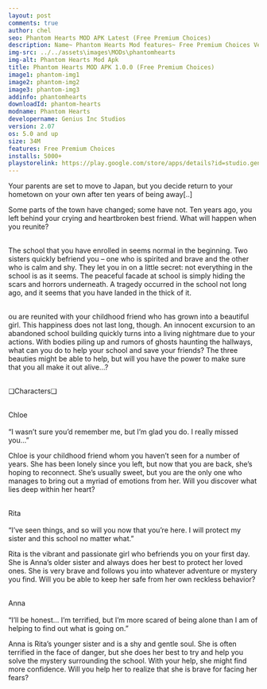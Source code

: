 ```yaml
---
layout: post
comments: true
author: chel
seo: Phantom Hearts MOD APK Latest (Free Premium Choices)
description: Name~ Phantom Hearts Mod features~ Free Premium Choices Version~ 2.0.7 Root~ No Install Steps~ Follow the steps below to Download games from ChelOverboard
img-src: ../../assets\images\MODs\phantomhearts
img-alt: Phantom Hearts Mod Apk
title: Phantom Hearts MOD APK 1.0.0 (Free Premium Choices)
image1: phantom-img1
image2: phantom-img2
image3: phantom-img3
addinfo: phantomhearts
downloadId: phantom-hearts
modname: Phantom Hearts
developername: Genius Inc Studios
version: 2.07
os: 5.0 and up
size: 34M
features: Free Premium Choices
installs: 5000+
playstorelink: https://play.google.com/store/apps/details?id=studio.genius.angelgirl
---
```

<p>Your parents are set to move to Japan, but you decide return to your hometown on your own after ten years of being away[..]

Some parts of the town have changed; some have not. Ten years ago, you left behind your crying and heartbroken best friend. What will happen when you reunite?<br><br>

The school that you have enrolled in seems normal in the beginning. Two sisters quickly befriend you – one who is spirited and brave and the other who is calm and shy. They let you in on a little secret: not everything in the school is as it seems. The peaceful facade at school is simply hiding the scars and horrors underneath. A tragedy occurred in the school not long ago, and it seems that you have landed in the thick of it.<br><br>

ou are reunited with your childhood friend who has grown into a beautiful girl. This happiness does not last long, though. An innocent excursion to an abandoned school building quickly turns into a living nightmare due to your actions. With bodies piling up and rumors of ghosts haunting the hallways, what can you do to help your school and save your friends? The three beauties might be able to help, but will you have the power to make sure that you all make it out alive…?<br><br>

❏Characters❏<br><br>

Chloe<br><br>
“I wasn’t sure you’d remember me, but I’m glad you do. I really missed you…”

Chloe is your childhood friend whom you haven’t seen for a number of years. She has been lonely since you left, but now that you are back, she’s hoping to reconnect. She’s usually sweet, but you are the only one who manages to bring out a myriad of emotions from her. Will you discover what lies deep within her heart?<br><br>

Rita<br><br>
“I’ve seen things, and so will you now that you’re here. I will protect my sister and this school no matter what.”

Rita is the vibrant and passionate girl who befriends you on your first day. She is Anna’s older sister and always does her best to protect her loved ones. She is very brave and follows you into whatever adventure or mystery you find. Will you be able to keep her safe from her own reckless behavior?<br><br>

Anna<br><br>
“I’ll be honest… I’m terrified, but I’m more scared of being alone than I am of helping to find out what is going on.”

Anna is Rita’s younger sister and is a shy and gentle soul. She is often terrified in the face of danger, but she does her best to try and help you solve the mystery surrounding the school. With your help, she might find more confidence. Will you help her to realize that she is brave for facing her fears?</p>